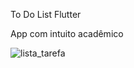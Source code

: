 To Do List Flutter

App com intuito acadêmico

![lista_tarefa](https://user-images.githubusercontent.com/53340410/112397432-d049ea00-8ce0-11eb-82fe-f1fc89392398.gif)
